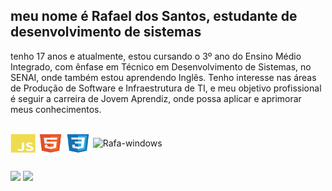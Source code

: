 ##  meu nome é Rafael dos Santos, estudante de desenvolvimento de sistemas

tenho 17 anos e atualmente, estou cursando o 3º ano do Ensino Médio Integrado, com ênfase em Técnico em Desenvolvimento de Sistemas, no SENAI, onde também estou aprendendo Inglês. Tenho interesse nas áreas de Produção de Software e Infraestrutura de TI, e meu objetivo profissional é seguir a carreira de Jovem Aprendiz, onde possa aplicar e aprimorar meus conhecimentos.

<div style="display: inline_block"><br>
  <img align="center" alt="Rafa-Js" height="30" width="40" src="https://raw.githubusercontent.com/devicons/devicon/master/icons/javascript/javascript-plain.svg">
  <img align="center" alt="Rafa-HTML" height="30" width="40" src="https://raw.githubusercontent.com/devicons/devicon/master/icons/html5/html5-original.svg">
  <img align="center" alt="Rafa-CSS" height="30" width="40" src="https://raw.githubusercontent.com/devicons/devicon/master/icons/css3/css3-original.svg">
   <img align="center" alt="Rafa-windows" height="30" width="40" src="[https://raw.githubusercontent.com/devicons/devicon/master/icons/css3/css3-original.svg](https://img.shields.io/badge/Windows-0078D6?style=for-the-badge&logo=windows&logoColor=white)">
</div>
  
  ##
 
<div> 
  <a href="https://instagram.com/snts.rrafa" target="_blank"><img src="https://img.shields.io/badge/-Instagram-%23E4405F?style=for-the-badge&logo=instagram&logoColor=white" target="_blank"></a>
  <a href = "mailto:rafagds07@gmail.com"><img src="https://img.shields.io/badge/-Gmail-%23333?style=for-the-badge&logo=gmail&logoColor=white" target="_blank"></a>
  
</div>

